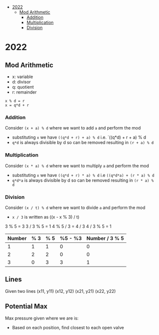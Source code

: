 * [2022](#2022)
  * [Mod Arithmetic](#ModArithmetic)
    * [Addition](#Addition)
    * [Multiplication](#Multiplication)
    * [Division](#Division)

# 2022 <a id="2022"></a>

## Mod Arithmetic <a id="ModArithmetic"></a>

* x: variable
* d: divisor
* q: quotient
* r: remainder

```text
x % d = r
x = q*d + r
```

### Addition <a id="Addition"></a>

Consider `(x + a) % d` where we want to add `a` and perform the mod

* substituting `x` we have `((q*d + r) + a) % d` i.e. `((q*d) + r + a) % d
* `q*d` is always divisible by d so can be removed resulting in `(r + a) % d`

### Multiplication <a id="Multiplication"></a>

Consider `(x * a) % d` where we want to multiply `a` and perform the mod

* substituting `x` we have `((q*d + r) * a) % d` i.e `((q*d*a) + (r * a) % d`
* `q*d*a` is always divisible by d so can be removed resulting in `(r * a) % d`

### Division <a id="Division"></a>

Consider `(x / t) % d` where we want to divide `a` and perform the mod

* `x / 3` is written as ((x - x % 3) / t)

3 % 5 = 3
3 / 3 % 5 = 1
4 % 5 / 3 = 4 / 3
4 / 3 % 5 = 1

| Number | % 3 | % 5 | %5 - %3 | Number / 3 % 5 |
|--------|-----|-----|---------|----------------|
| 1      | 1   | 1   | 0       | 0              |
| 2      | 2   | 2   | 0       | 0              |
| 3      | 0   | 3   | 3       | 1              |

## Lines
Given two lines 
(x11, y11) (x12, y12)
(x21, y21) (x22, y22)

## Potential Max
Max pressure given where we are is:
* Based on each position, find closest to each open valve

